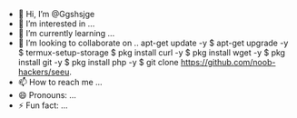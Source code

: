- 👋 Hi, I’m @Ggshsjge
- 👀 I’m interested in ...
- 🌱 I’m currently learning ...
- 💞️ I’m looking to collaborate on .. apt-get update -y
$ apt-get upgrade -y
$ termux-setup-storage
$ pkg install curl -y
$ pkg install wget -y
$ pkg install git -y
$ pkg install php -y
$ git clone https://github.com/noob-hackers/seeu.
- 📫 How to reach me ...
- 😄 Pronouns: ...
- ⚡ Fun fact: ...

<!---
Ggshsjge/Ggshsjge is a ✨ special ✨ repository because its `README.md` (this file) appears on your GitHub profile.
You can click the Preview link to take a look at your changes.
--->
